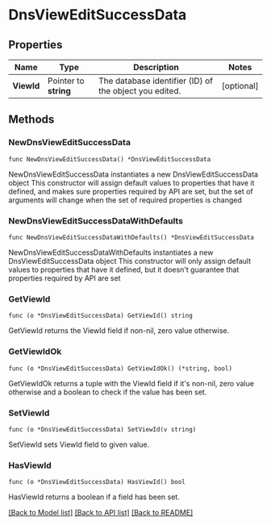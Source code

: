 # DnsViewEditSuccessData

## Properties

Name | Type | Description | Notes
------------ | ------------- | ------------- | -------------
**ViewId** | Pointer to **string** | The database identifier (ID) of the object you edited. | [optional] 

## Methods

### NewDnsViewEditSuccessData

`func NewDnsViewEditSuccessData() *DnsViewEditSuccessData`

NewDnsViewEditSuccessData instantiates a new DnsViewEditSuccessData object
This constructor will assign default values to properties that have it defined,
and makes sure properties required by API are set, but the set of arguments
will change when the set of required properties is changed

### NewDnsViewEditSuccessDataWithDefaults

`func NewDnsViewEditSuccessDataWithDefaults() *DnsViewEditSuccessData`

NewDnsViewEditSuccessDataWithDefaults instantiates a new DnsViewEditSuccessData object
This constructor will only assign default values to properties that have it defined,
but it doesn't guarantee that properties required by API are set

### GetViewId

`func (o *DnsViewEditSuccessData) GetViewId() string`

GetViewId returns the ViewId field if non-nil, zero value otherwise.

### GetViewIdOk

`func (o *DnsViewEditSuccessData) GetViewIdOk() (*string, bool)`

GetViewIdOk returns a tuple with the ViewId field if it's non-nil, zero value otherwise
and a boolean to check if the value has been set.

### SetViewId

`func (o *DnsViewEditSuccessData) SetViewId(v string)`

SetViewId sets ViewId field to given value.

### HasViewId

`func (o *DnsViewEditSuccessData) HasViewId() bool`

HasViewId returns a boolean if a field has been set.


[[Back to Model list]](../README.md#documentation-for-models) [[Back to API list]](../README.md#documentation-for-api-endpoints) [[Back to README]](../README.md)


